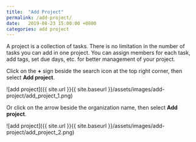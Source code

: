 ```yaml
---
title:  "Add Project"
permalink: /add-project/
date:   2019-08-23 15:00:00 +0800
categories: add project
---
```

A project is a collection of tasks. There is no limitation in the number of tasks you can add in one project. You can assign members for each task, add tags, set due days, etc. for better management of your project.

Click on the **+** sign beside the search icon at the top right corner, then select **Add project**.

![add project]({{ site.url }}{{ site.baseurl }}/assets/images/add-project/add_project_1.png)

Or click on the arrow beside the organization name, then select **Add project**. 

![add project]({{ site.url }}{{ site.baseurl }}/assets/images/add-project/add_project_2.png)
